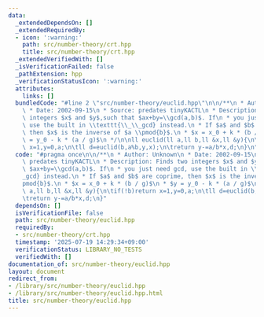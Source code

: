 ```yaml
---
data:
  _extendedDependsOn: []
  _extendedRequiredBy:
  - icon: ':warning:'
    path: src/number-theory/crt.hpp
    title: src/number-theory/crt.hpp
  _extendedVerifiedWith: []
  _isVerificationFailed: false
  _pathExtension: hpp
  _verificationStatusIcon: ':warning:'
  attributes:
    links: []
  bundledCode: "#line 2 \"src/number-theory/euclid.hpp\"\n\n/**\n * Author: Unknown\n\
    \ * Date: 2002-09-15\n * Source: predates tinyKACTL\n * Description: Finds two\
    \ integers $x$ and $y$,such that $ax+by=\\gcd(a,b)$. If\n * you just need gcd,\
    \ use the built in \\texttt{\\_\\_gcd} instead.\n * If $a$ and $b$ are coprime,\
    \ then $x$ is the inverse of $a \\pmod{b}$.\n * $x = x_0 + k * (b / g)$\n * $y\
    \ = y_0 - k * (a / g)$\n */\n\nll euclid(ll a,ll b,ll &x,ll &y){\n\tif(!b)return\
    \ x=1,y=0,a;\n\tll d=euclid(b,a%b,y,x);\n\treturn y-=a/b*x,d;\n}\n"
  code: "#pragma once\n\n/**\n * Author: Unknown\n * Date: 2002-09-15\n * Source:\
    \ predates tinyKACTL\n * Description: Finds two integers $x$ and $y$,such that\
    \ $ax+by=\\gcd(a,b)$. If\n * you just need gcd, use the built in \\texttt{\\_\\\
    _gcd} instead.\n * If $a$ and $b$ are coprime, then $x$ is the inverse of $a \\\
    pmod{b}$.\n * $x = x_0 + k * (b / g)$\n * $y = y_0 - k * (a / g)$\n */\n\nll euclid(ll\
    \ a,ll b,ll &x,ll &y){\n\tif(!b)return x=1,y=0,a;\n\tll d=euclid(b,a%b,y,x);\n\
    \treturn y-=a/b*x,d;\n}"
  dependsOn: []
  isVerificationFile: false
  path: src/number-theory/euclid.hpp
  requiredBy:
  - src/number-theory/crt.hpp
  timestamp: '2025-07-19 14:29:34+09:00'
  verificationStatus: LIBRARY_NO_TESTS
  verifiedWith: []
documentation_of: src/number-theory/euclid.hpp
layout: document
redirect_from:
- /library/src/number-theory/euclid.hpp
- /library/src/number-theory/euclid.hpp.html
title: src/number-theory/euclid.hpp
---
```

